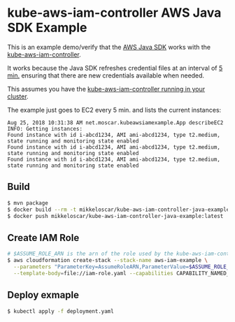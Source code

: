 # kube-aws-iam-controller AWS Java SDK Example

This is an example demo/verify that the [AWS Java
SDK](https://github.com/aws/aws-sdk-java) works with the
[kube-aws-iam-controller](https://github.com/mikkeloscar/kube-aws-iam-controller).

It works because the Java SDK refreshes credential files at an interval of [5
min.](https://github.com/aws/aws-sdk-java/blob/9cbfa17dd0dd58efe5f3f6db46a95863820522fd/aws-java-sdk-core/src/main/java/com/amazonaws/auth/profile/ProfileCredentialsProvider.java#L37)
ensuring that there are new credentials available when needed.

This assumes you have the [kube-aws-iam-controller running in your
cluster](https://github.com/mikkeloscar/kube-aws-iam-controller#setup).

The example just goes to EC2 every 5 min. and lists the current instances:

```
Aug 25, 2018 10:31:38 AM net.moscar.kubeawsiamexample.App describeEC2
INFO: Getting instances:
Found instance with id i-abcd1234, AMI ami-abcd1234, type t2.medium, state running and monitoring state enabled
Found instance with id i-abcd1234, AMI ami-abcd1234, type t2.medium, state running and monitoring state enabled
Found instance with id i-abcd1234, AMI ami-abcd1234, type t2.medium, state running and monitoring state enabled
```

## Build

```bash
$ mvn package
$ docker build --rm -t mikkeloscar/kube-aws-iam-controller-java-example:latest .
$ docker push mikkeloscar/kube-aws-iam-controller-java-example:latest
```

## Create IAM Role

```bash
# $ASSUME_ROLE_ARN is the arn of the role used by the kube-aws-iam-controller deployment
$ aws cloudformation create-stack --stack-name aws-iam-example \
  --parameters "ParameterKey=AssumeRoleARN,ParameterValue=$ASSUME_ROLE_ARN" \
  --template-body=file://iam-role.yaml --capabilities CAPABILITY_NAMED_IAM
```

## Deploy exmaple

```bash
$ kubectl apply -f deployment.yaml
```
